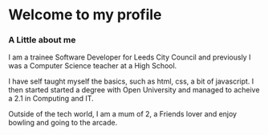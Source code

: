 # Welcome to my profile

### A Little about me

I am a trainee Software Developer for Leeds City Council and previously I was a Computer Science teacher at a High School. 

I have self taught myself the basics, such as html, css, a bit of javascript. I then started started a degree with Open University and managed to acheive a 2.1 in Computing and IT.

Outside of the tech world, I am a mum of 2, a Friends lover and enjoy bowling and going to the arcade.

